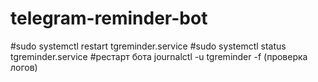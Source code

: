 # telegram-reminder-bot

#sudo systemctl restart tgreminder.service
#sudo systemctl status tgreminder.service
#рестарт бота
journalctl -u tgreminder -f  (проверка логов)
